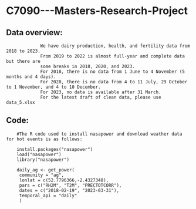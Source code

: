 # C7090---Masters-Research-Project

## Data overview: 
                 We have dairy production, health, and fertility data from 2018 to 2023. 
                 From 2019 to 2022 is almost full-year and complete data but there are 
                 some breaks in 2018, 2020, and 2023. 
                 For 2018, there is no data from 1 June to 4 November (5 months and 4 days). 
                 For 2020, there is no data from 4 to 11 July, 29 October to 1 November, and 4 to 10 December.
                 For 2023, no data is available after 31 March. 
                 For the latest draft of clean data, please use data_5.xlsx

## Code:
        #The R code used to install nasapower and download weather data for hot events is as follows:
        
        install.packages("nasapower")
        load("nasapower")
        library("nasapower")

        daily_ag <- get_power(
         community = "ag",
         lonlat = c(52.7796366,-2.4327348),
         pars = c("RH2M", "T2M", "PRECTOTCORR"),
         dates = c("2018-02-19", "2023-03-31"),
         temporal_api = "daily"
         )
